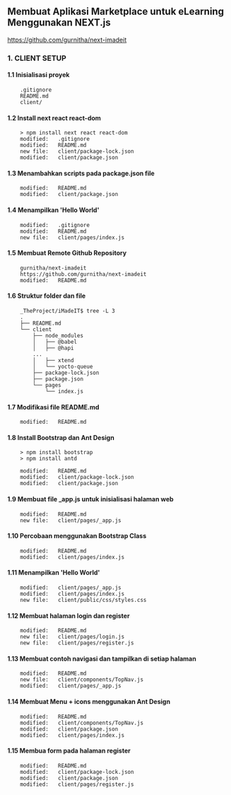 ## Membuat Aplikasi Marketplace untuk eLearning Menggunakan NEXT.js

https://github.com/gurnitha/next-imadeit

### 1. CLIENT SETUP 

#### 1.1 Inisialisasi proyek

        .gitignore
        README.md
        client/

#### 1.2 Install next react react-dom

        > npm install next react react-dom
        modified:   .gitignore
        modified:   README.md
        new file:   client/package-lock.json
        modified:   client/package.json

#### 1.3 Menambahkan scripts pada package.json file

        modified:   README.md
        modified:   client/package.json

#### 1.4 Menampilkan 'Hello World'

        modified:   .gitignore
        modified:   README.md
        new file:   client/pages/index.js

#### 1.5 Membuat Remote Github Repository

        gurnitha/next-imadeit
        https://github.com/gurnitha/next-imadeit
        modified:   README.md

#### 1.6 Struktur folder dan file

        _TheProject/iMadeIT$ tree -L 3
        .
        ├── README.md
        └── client
            ├── node_modules
            │   ├── @babel
            │   ├── @hapi
            ...
            │   ├── xtend
            │   └── yocto-queue
            ├── package-lock.json
            ├── package.json
            └── pages
                └── index.js

#### 1.7 Modifikasi file README.md 

        modified:   README.md


#### 1.8 Install Bootstrap dan Ant Design 

        > npm install bootstrap
        > npm install antd

        modified:   README.md
        modified:   client/package-lock.json
        modified:   client/package.json

#### 1.9 Membuat file _app.js untuk inisialisasi halaman web

        modified:   README.md
        new file:   client/pages/_app.js

#### 1.10 Percobaan menggunakan Bootstrap Class

        modified:   README.md
        modified:   client/pages/index.js

#### 1.11 Menampilkan 'Hello World'

        modified:   client/pages/_app.js
        modified:   client/pages/index.js
        new file:   client/public/css/styles.css

#### 1.12 Membuat halaman login dan register

        modified:   README.md
        new file:   client/pages/login.js
        new file:   client/pages/register.js

#### 1.13 Membuat contoh navigasi dan tampilkan di setiap halaman

        modified:   README.md
        new file:   client/components/TopNav.js
        modified:   client/pages/_app.js

#### 1.14 Membuat Menu + icons menggunakan Ant Design

        modified:   README.md
        modified:   client/components/TopNav.js
        modified:   client/package.json
        modified:   client/pages/index.js

#### 1.15 Membua form pada halaman register

        modified:   README.md
        modified:   client/package-lock.json
        modified:   client/package.json
        modified:   client/pages/register.js






















































